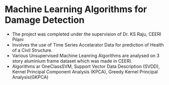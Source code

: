 # Machine Learning Algorithms for Damage Detection
* The project was completed under the supervision of Dr. KS Raju, CEERI Pilani
* Involves the use of Time Series Accelarator Data for prediction of Health of a Civil Structure.
* Various Unsupervised Machine Leanring Algorithms are analysed on 3 story aluminium frame dataset which was made in CEERI.
* Algorithms ar OneClassSVM, Support Vector Data Description (SVDD), Kernel Principal Component Analysis (KPCA), Greedy Kernel Principal Analysis(GKPCA)
